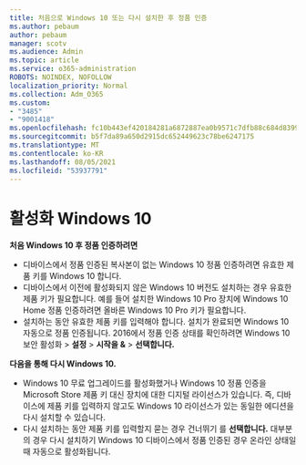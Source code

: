 ```yaml
---
title: 처음으로 Windows 10 또는 다시 설치한 후 정품 인증
ms.author: pebaum
author: pebaum
manager: scotv
ms.audience: Admin
ms.topic: article
ms.service: o365-administration
ROBOTS: NOINDEX, NOFOLLOW
localization_priority: Normal
ms.collection: Adm_O365
ms.custom:
- "3485"
- "9001418"
ms.openlocfilehash: fc10b443ef420184281a6872887ea0b9571c7dfb88c684d8399ca0c85e9f4ab3
ms.sourcegitcommit: b5f7da89a650d2915dc652449623c78be6247175
ms.translationtype: MT
ms.contentlocale: ko-KR
ms.lasthandoff: 08/05/2021
ms.locfileid: "53937791"
---
```

# <a name="activate-windows-10"></a>활성화 Windows 10

**처음 Windows 10 후 정품 인증하려면**

- 디바이스에서 정품 인증된 복사본이 없는 Windows 10 정품 인증하려면 유효한 제품 키를 Windows 10 합니다.
- 디바이스에서 이전에 활성화되지 않은 Windows 10 버전도 설치하는 경우 유효한 제품 키가 필요합니다. 예를 들어 설치한 Windows 10 Pro 장치에 Windows 10 Home 정품 인증하려면 올바른 Windows 10 Pro 키가 필요합니다.
- 설치하는 동안 유효한 제품 키를 입력해야 합니다. 설치가 완료되면 Windows 10 자동으로 정품 인증됩니다. 2016에서 정품 인증 상태를 확인하려면 Windows 10 보안 활성화 >  **설정**  >  **시작을 &**  >  **선택합니다.**

**다음을 통해 다시 Windows 10.**

- Windows 10 무료 업그레이드를 활성화했거나 Windows 10 정품 인증을 Microsoft Store 제품 키 대신 장치에 대한 디지털 라이선스가 있습니다. 즉, 디바이스에 제품 키를 입력하지 않고도 Windows 10 라이선스가 있는 동일한 에디션을 다시 설치할 수 있습니다.
- 다시 설치하는 동안 제품 키를 입력할지 묻는 경우 건너뛰기 를 **선택합니다.** 대부분의 경우 다시 설치하기 Windows 10 디바이스에서 정품 인증된 경우 온라인 상태일 때 자동으로 활성화됩니다.
